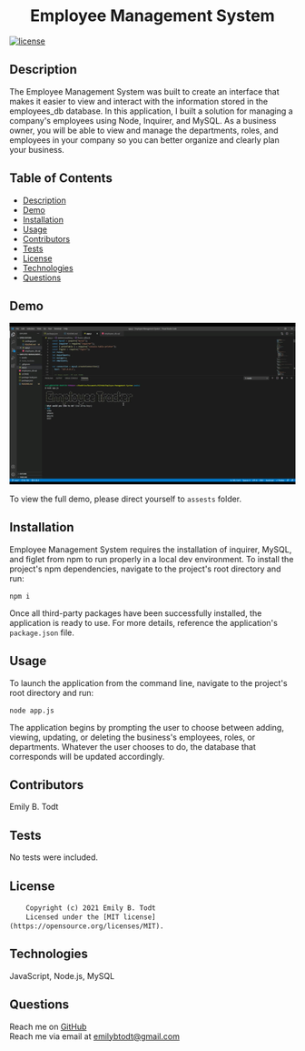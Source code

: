 <h1 align="center">Employee Management System</h1>
  
[![license](https://img.shields.io/static/v1?label=license&message=MIT&color=yellow)](https://opensource.org/licenses/MIT)
  
  ## Description
  The Employee Management System was built to create an interface that makes it easier to view and interact with the information stored in the employees_db database. In this application, I built a solution for managing a company's employees using Node, Inquirer, and MySQL. As a business owner, you will be able to view and manage the departments, roles, and employees in your company so you can better organize and clearly plan your business.

  ## Table of Contents
  - [Description](#description)
  - [Demo](#demo)
  - [Installation](#installation)
  - [Usage](#usage)
  - [Contributors](#contributors)
  - [Tests](#tests)
  - [License](#license)
  - [Technologies](#technologies)
  - [Questions](#questions)
  
  ## Demo
  ![Application Preview](assets/Short_Preview.gif)
  
  To view the full demo, please direct yourself to ```assests``` folder.
  
  ## Installation
  Employee Management System requires the installation of inquirer, MySQL, and figlet from npm to run properly in a local dev environment. To install the project's npm dependencies, navigate to the project's root directory and run:

  ```
  npm i
  ``` 
 
 
  Once all third-party packages have been successfully installed, the application is ready to use. For more details, reference the application's ```package.json``` file.
  
  ## Usage
  To launch the application from the command line, navigate to the project's root directory and run:
  ```
  node app.js
  ```
  The application begins by prompting the user to choose between adding, viewing, updating, or deleting the business's employees, roles, or departments. Whatever the user chooses to do, the database that corresponds will be updated accordingly. 
 
  ## Contributors
  Emily B. Todt
 
  ## Tests
  No tests were included.
  
  ## License
        Copyright (c) 2021 Emily B. Todt 
        Licensed under the [MIT license](https://opensource.org/licenses/MIT).
  
  ## Technologies
  JavaScript, Node.js, MySQL
  
  ## Questions
  Reach me on [GitHub](https://www.github.com/todtsies)  
  Reach me via email at <emilybtodt@gmail.com>